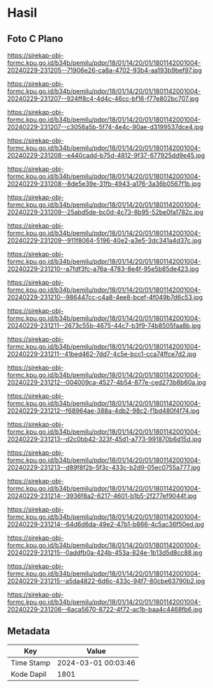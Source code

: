 # Hasil

## Foto C Plano

https://sirekap-obj-formc.kpu.go.id/b34b/pemilu/pdpr/18/01/14/20/01/1801142001004-20240229-231205--71906e26-ca8a-4702-93b4-aa193b9bef97.jpg

https://sirekap-obj-formc.kpu.go.id/b34b/pemilu/pdpr/18/01/14/20/01/1801142001004-20240229-231207--924ff8c4-4d4c-46cc-bf16-f77e802bc707.jpg

https://sirekap-obj-formc.kpu.go.id/b34b/pemilu/pdpr/18/01/14/20/01/1801142001004-20240229-231207--c3056a5b-5f74-4e4c-90ae-d3199537dce4.jpg

https://sirekap-obj-formc.kpu.go.id/b34b/pemilu/pdpr/18/01/14/20/01/1801142001004-20240229-231208--e440cadd-b75d-4812-9f37-677925dd9e45.jpg

https://sirekap-obj-formc.kpu.go.id/b34b/pemilu/pdpr/18/01/14/20/01/1801142001004-20240229-231208--8de5e39e-31fb-4943-a176-3a36b0567f1b.jpg

https://sirekap-obj-formc.kpu.go.id/b34b/pemilu/pdpr/18/01/14/20/01/1801142001004-20240229-231209--25abd5de-bc0d-4c73-8b95-52be0fa1782c.jpg

https://sirekap-obj-formc.kpu.go.id/b34b/pemilu/pdpr/18/01/14/20/01/1801142001004-20240229-231209--911f8064-5196-40e2-a3e5-3dc341a4d37c.jpg

https://sirekap-obj-formc.kpu.go.id/b34b/pemilu/pdpr/18/01/14/20/01/1801142001004-20240229-231210--a7fdf3fc-a76a-4783-8e4f-95e5b85de423.jpg

https://sirekap-obj-formc.kpu.go.id/b34b/pemilu/pdpr/18/01/14/20/01/1801142001004-20240229-231210--986447cc-c4a8-4ee8-bcef-4f049b7d6c53.jpg

https://sirekap-obj-formc.kpu.go.id/b34b/pemilu/pdpr/18/01/14/20/01/1801142001004-20240229-231211--2673c55b-4675-44c7-b3f9-74b8505faa8b.jpg

https://sirekap-obj-formc.kpu.go.id/b34b/pemilu/pdpr/18/01/14/20/01/1801142001004-20240229-231211--41bed462-7dd7-4c5e-bcc1-cca74ffce7d2.jpg

https://sirekap-obj-formc.kpu.go.id/b34b/pemilu/pdpr/18/01/14/20/01/1801142001004-20240229-231212--004009ca-4527-4b54-877e-ced273b8b60a.jpg

https://sirekap-obj-formc.kpu.go.id/b34b/pemilu/pdpr/18/01/14/20/01/1801142001004-20240229-231212--f68964ae-388a-4db2-98c2-f1bd480f4f74.jpg

https://sirekap-obj-formc.kpu.go.id/b34b/pemilu/pdpr/18/01/14/20/01/1801142001004-20240229-231213--d2c0bb42-323f-45d1-a773-991870b6d15d.jpg

https://sirekap-obj-formc.kpu.go.id/b34b/pemilu/pdpr/18/01/14/20/01/1801142001004-20240229-231213--d89f8f2b-5f3c-433c-b2d9-05ec0755a777.jpg

https://sirekap-obj-formc.kpu.go.id/b34b/pemilu/pdpr/18/01/14/20/01/1801142001004-20240229-231214--3936f8a2-6217-4601-b1b5-2f277ef9044f.jpg

https://sirekap-obj-formc.kpu.go.id/b34b/pemilu/pdpr/18/01/14/20/01/1801142001004-20240229-231214--64d6d6da-49e2-47b1-b866-4c5ac36f50ed.jpg

https://sirekap-obj-formc.kpu.go.id/b34b/pemilu/pdpr/18/01/14/20/01/1801142001004-20240229-231215--0addfb0a-424b-453a-824e-1b13d5d8cc88.jpg

https://sirekap-obj-formc.kpu.go.id/b34b/pemilu/pdpr/18/01/14/20/01/1801142001004-20240229-231215--a5da4822-6d6c-433c-94f7-80cbe63790b2.jpg

https://sirekap-obj-formc.kpu.go.id/b34b/pemilu/pdpr/18/01/14/20/01/1801142001004-20240229-231206--6aca5670-8722-4f72-ac1b-baa4c4468fb6.jpg


## Metadata

| Key        | Value               |
| ---------- | ------------------- |
| Time Stamp | 2024-03-01 00:03:46 |
| Kode Dapil | 1801                |



